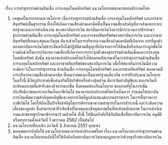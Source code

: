 เรื่อง การทําธุรกรรมด้านสินเชื่อ การลงทุนในหลักทรัพย์
แนวนโยบายธนาคารแห่งประเทศไทย
1. เหตุผลในการออกแนวนโยบาย
เนื่องจากธุรกรรมด้านสินเชื่อ การลงทุนในหลักทรัพย์ และการขายสินทรัพย์เป็นธุรกรรม
ที่ก่อให้เกิดความเสี่ยงด้านเครดิตซึ่งเป็นความเสี่ยงสำคัญที่อาจส่งผลกระทบต่อฐานะและการดำเนินงาน
ของสถาบันการเงิน สถาบันการเงินจึงควรมีกระบวนการพิจารณาธุรกรรมด้านสินเชื่อ การลงทุนในหลักทรัพย์
และการขายสินทรัพย์ของสถาบันการเงิน
และการขายสินทรัพย์ที่เหมาะสมและรัดกุม อันจะช่วยในการบริหารความเสี่ยงด้านเครดิตที่เกิดจาก
การที่ลูกค้าของสถาบันการเงินไม่ชำระคืนหรือไม่ปฏิบัติตามสัญญาที่เกิดจากการให้สินเชีหรือก่อภาระผูกพันได้
รวมถึงช่วยในการบริหารความเสี่ยงที่เกิดจากการกระจุกตัวของธุรกรรมด้านสินเชื่อและการลงทุนในหลักทรัพย์
ดังนั้น ธนาคารแห่งประเทศไทยจึงได้ออกหลักเกณฑ์ในการทำธุรกรรมด้านสินเชื่อ การลงทุนในหลักทรัพย์
และการขายสินทรัพย์ของสถาบันการเงิน เพื่อให้สถาบันการเงินมีความระมัดระวังในการทำธุรกรรม
ด้านสินเชื่อ การลงทุนในหลักทรัพย์ และการขายสินทรัพย์ ตลอดจนมีการบริหารความเสี่ยงด้านเครดิต
ที่เหมาะสมและเป็นมาตรฐานเดียวกัน
การปรับปรุงแนวนโยบายในครั้งนี้ มีวัตถุประสงค์เพื่อส่งเสริมให้บริษัทหรือห้างหุ้นส่วน
มีการจัดทําบัญชีและงบการเงินที่สะท้อนสภาพที่แท้จริงของกิจการมากขึ้น ซึ่งสอดคล้องกับนโยบาย
ของภาครัฐในการเพิ่มประสิทธิภาพของระบบจัดเก็บภาษีเงินได้ ธนาคารแห่งประเทศไทยจึงเห็นควร
กําหนดให้สถาบันการเงินเพิ่มความสำคัญต่อบัญชีและงบการเงินที่ลูกค้าแสดงต่อกรมสรรพากร
ในการยื่นรายการภาษีเงินได้ โดยให้ถือเป็นปัจจัยสำคัญในการพิจารณาความสามารถในการชำระหนี้
และระดับความเสี่ยงของลูกค้า ซึ่งสามารถนำปัจจัยเชิงปริมาณและเชิงคุณภาพอื่นที่สะท้อนศักยภาพ
ในการดำเนินงานและขยายธุรกิจมาพิจารณาร่วมด้วยได้ ทั้งนี้ ให้มีผลบังคับใช้กับสินเชื่อที่สถาบันการเงิน
อนุมัติหรือทบทวนตั้งแต่วันที่ 1 มกราคม 2562 เป็นต้นไป
2. แนวนโยบายที่ยกเลิก
ลงวันที่ 3 สิงหาคม 2551
ทุกแห่ง
3. ขอบเขตการบังคับใช้
แนวนโยบายธนาคารแห่งประเทศไทย เรื่อง แนวนโยบายการทำธุรกรรมด้านสินเชื่อ
แนวนโยบายฉบับนี้ให้ใช้บังคับกับสถาบันการเงินตามกฎหมายว่าด้วยธุรกิจสถาบันการเงิน

